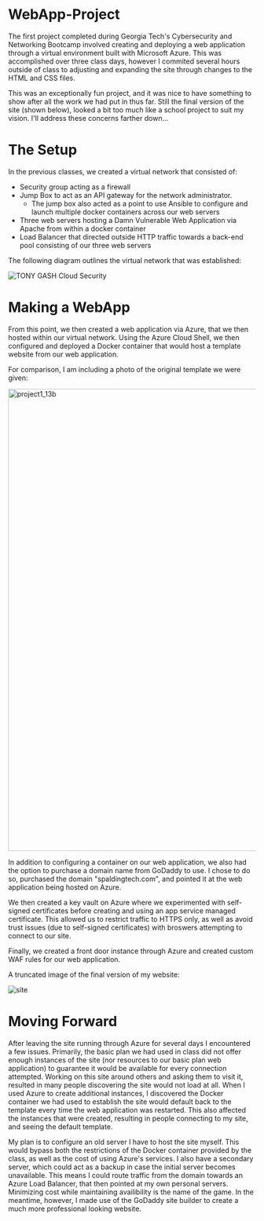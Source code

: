 # WebApp-Project

The first project completed during Georgia Tech's Cybersecurity and Networking Bootcamp involved creating and deploying a web application through a virtual environment built with Microsoft Azure. This was accomplished over three class days, however I commited several hours outside of class to adjusting and expanding the site through changes to the HTML and CSS files. 

This was an exceptionally fun project, and it was nice to have something to show after all the work we had put in thus far. Still the final version of the site (shown below), looked a bit too much like a school project to suit my vision. I'll address these concerns farther down...

# The Setup

In the previous classes, we created a virtual network that consisted of:
  - Security group acting as a firewall
  - Jump Box to act as an API gateway for the network administrator.
      - The jump box also acted as a point to use Ansible to configure and launch multiple docker containers across our web servers
  - Three web servers hosting a Damn Vulnerable Web Application via Apache from within a docker container
  - Load Balancer that directed outside HTTP traffic towards a back-end pool consisting of our three web servers

The following diagram outlines the virtual network that was established:

![TONY GASH Cloud Security](https://user-images.githubusercontent.com/101701044/235814044-dbe3247b-ba26-4e58-8f42-89567353761c.png)

# Making a WebApp

From this point, we then created a web application via Azure, that we then hosted within our virtual network. Using the Azure Cloud Shell, we then configured and deployed a Docker container that would host a template website from our web application. 

For comparison, I am including a photo of the original template we were given:

<img width="942" alt="project1_13b" src="https://user-images.githubusercontent.com/101701044/235816546-3d48bb2a-0bb4-435e-a291-7210198a611b.png">

In addition to configuring a container on our web application, we also had the option to purchase a domain name from GoDaddy to use. I chose to do so, purchased the domain "spaldingtech.com", and pointed it at the web application being hosted on Azure. 

We then created a key vault on Azure where we experimented with self-signed certificates before creating and using an app service managed certificate. This allowed us to restrict traffic to HTTPS only, as well as avoid trust issues (due to self-signed certificates) with broswers attempting to connect to our site.

Finally, we created a front door instance through Azure and created custom WAF rules for our web application. 

A truncated image of the final version of my website:

![site](https://user-images.githubusercontent.com/101701044/235815824-5ff857f3-844a-4785-a6d0-4aecd84cec51.png)

# Moving Forward

After leaving the site running through Azure for several days I encountered a few issues. Primarily, the basic plan we had used in class did not offer enough instances of the site (nor resources to our basic plan web application) to guarantee it would be available for every connection attempted. Working on this site around others and asking them to visit it, resulted in many people discovering the site would not load at all. When I used Azure to create additional instances, I discovered the Docker container we had used to establish the site would default back to the template every time the web application was restarted. This also affected the instances that were created, resulting in people connecting to my site, and seeing the default template.

My plan is to configure an old server I have to host the site myself. This would bypass both the restrictions of the Docker container provided by the class, as well as the cost of using Azure's services. I also have a secondary server, which could act as a backup in case the initial server becomes unavailable. This means I could route traffic from the domain towards an Azure Load Balancer, that then pointed at my own personal servers. Minimizing cost while maintaining availibility is the name of the game. In the meantime, however, I made use of the GoDaddy site builder to create a much more professional looking website.

